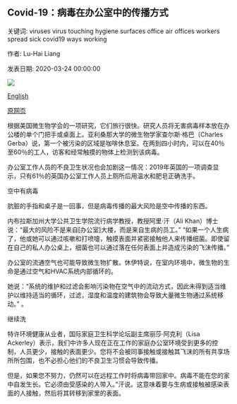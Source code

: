 ## Covid-19：病毒在办公室中的传播方式

关键词: viruses virus touching hygiene surfaces office air offices workers spread sick covid19 ways working

作者: Lu-Hai Liang

发表日期: 2020-03-24 00:00:00

![](https://ichef.bbci.co.uk/wwfeatures/live/624_351/images/live/p0/87/k8/p087k8fr.jpg)

[English](Covid-19%3A%20The%20ways%20viruses%20can%20spread%20in%20offices.md)

[原网页](https://www.bbc.com/worklife/article/20200324-covid-19-the-ways-viruses-can-spread-in-offices)

根据美国微生物学会的一项研究，它们旅行很快。研究人员将无害病毒样本放在办公楼的单个门把手或桌面上。亚利桑那大学的微生物学家查尔斯·格巴（Charles Gerba）说，第一个被污染的区域是咖啡休息室。在两到四小时内，可以在40％至60％的工人，访客和经常触摸的物体上检测到该病毒。

办公室工作人员的不良卫生状况也会加剧这一情况：2019年英国的一项调查显示，只有61％的英国办公室工作人员上厕所后用温水和肥皂正确洗手。

空中有病毒

肮脏的手指和桌子是一回事，但是病毒传播的最大风险是空中传播的东西。

内布拉斯加州大学公共卫生学院流行病学教授，教授阿里·汗（Ali Khan）博士说：“最大的风险不是来自[办公室]大楼，而是来自生病的员工。” “如果一个人生病了，他或她可以通过咳嗽和打喷嚏，触摸表面并紧密接触他人来传播细菌。即使留在自己的私人办公桌上，细菌也可以通过落在任何表面上并造成污染的飞沫传播。”

办公室的流通空气也可能导致微生物扩散。休伊特说，在室内环境中，微生物的生命是通过空气和HVAC系统内部循环的。

她说：“系统的维护和过滤会影响污染物在空气中的流动方式，因此未得到适当维护以维持适当的循环，过滤，湿度和温度的建筑物会导致大量微生物通过系统移动。” 。

继续洗

特许环境健康从业者，国际家庭卫生科学论坛副主席丽莎·阿克利（Lisa Ackerley）表示，我们中许多人现在正在工作的家庭办公室环境受到更多的控制，人员更少，接触的表面更少。您将不会被同事接触或接触其飞沫的所有共享场所所包围，也不必担心他们的不良卫生习惯会导致传播。

但是，如果您不努力，仍然可以在远程工作时将病毒带回家中。病毒不能在您的家中自发生长。它必须由受感染的人带入。”汗说。这意味着要与生病或接触被感染表面的人接触，然后将其转移到家里的表面。
